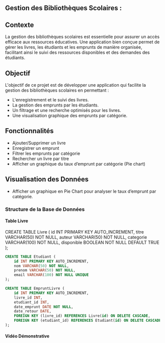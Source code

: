 ## Gestion des Bibliothèques Scolaires :

## Contexte
La gestion des bibliothèques scolaires est essentielle pour assurer un accès efficace aux ressources éducatives. Une application bien conçue permet de gérer les livres, les étudiants et les emprunts de manière organisée, facilitant ainsi le suivi des ressources disponibles et des demandes des étudiants.

## Objectif
L'objectif de ce projet est de développer une application qui facilite la gestion des bibliothèques scolaires en permettant :
- L'enregistrement et le suivi des livres.
- La gestion des emprunts par les étudiants.
- Un filtrage et une recherche optimisés pour les livres.
- Une visualisation graphique des emprunts par catégorie.

## Fonctionnalités
- Ajouter/Supprimer un livre
- Enregistrer un emprunt
- Filtrer les emprunts par catégorie
- Rechercher un livre par titre
- Afficher un graphique du taux d’emprunt par catégorie (Pie chart)
  
## Visualisation des Données
- Afficher un graphique en Pie Chart pour analyser le taux d’emprunt par catégorie.

### Structure de la Base de Données

#### Table Livre
CREATE TABLE Livre (
    id INT PRIMARY KEY AUTO_INCREMENT,
    titre VARCHAR(50) NOT NULL,
    auteur VARCHAR(50) NOT NULL,
    categorie VARCHAR(100) NOT NULL,
    disponible BOOLEAN NOT NULL DEFAULT TRUE
);
```sql
CREATE TABLE Etudiant (
    id INT PRIMARY KEY AUTO_INCREMENT,
    nom VARCHAR(50) NOT NULL,
    prenom VARCHAR(50) NOT NULL,
    email VARCHAR(100) NOT NULL UNIQUE
);

CREATE TABLE EmpruntLivre (
    id INT PRIMARY KEY AUTO_INCREMENT,
    livre_id INT,
    etudiant_id INT,
    date_emprunt DATE NOT NULL,
    date_retour DATE,
    FOREIGN KEY (livre_id) REFERENCES Livre(id) ON DELETE CASCADE,
    FOREIGN KEY (etudiant_id) REFERENCES Etudiant(id) ON DELETE CASCADE
);
```
#### Vidéo Démonstrative


